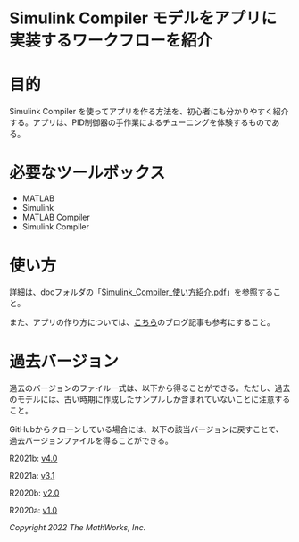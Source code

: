 # Simulink Compiler モデルをアプリに実装するワークフローを紹介
# 目的


Simulink Compiler を使ってアプリを作る方法を、初心者にも分かりやすく紹介する。アプリは、PID制御器の手作業によるチューニングを体験するものである。


# 必要なツールボックス

   -  MATLAB 
   -  Simulink 
   -  MATLAB Compiler 
   -  Simulink Compiler 

# 使い方


詳細は、docフォルダの「[Simulink_Compiler_使い方紹介.pdf](https://github.com/mathworks/PID_Tuning_App_for_Simulink_Compiler/blob/master/doc/Simulink_Compiler_%E4%BD%BF%E3%81%84%E6%96%B9%E7%B4%B9%E4%BB%8B.pdf)」を参照すること。




また、アプリの作り方については、[こちら](https://blogs.mathworks.com/japan-community/2020/05/14/app-designer-%e3%81%a7-simulink-%e3%83%a2%e3%83%87%e3%83%ab%e3%81%ae%e3%82%b7%e3%83%9f%e3%83%a5%e3%83%ac%e3%83%bc%e3%82%b7%e3%83%a7%e3%83%b3%e3%82%a2%e3%83%97%e3%83%aa%e3%82%92%e4%bd%9c%e3%82%8b/)のブログ記事も参考にすること。


# 過去バージョン


過去のバージョンのファイル一式は、以下から得ることができる。ただし、過去のモデルには、古い時期に作成したサンプルしか含まれていないことに注意すること。




GitHubからクローンしている場合には、以下の該当バージョンに戻すことで、過去バージョンファイルを得ることができる。


  


R2021b: [v4.0](https://github.com/mathworks/PID_Tuning_App_for_Simulink_Compiler/archive/v4.0.zip)




R2021a: [v3.1](https://github.com/mathworks/PID_Tuning_App_for_Simulink_Compiler/archive/v3.1.zip)




R2020b: [v2.0](https://github.com/mathworks/PID_Tuning_App_for_Simulink_Compiler/archive/v2.0.zip)




R2020a: [v1.0](https://github.com/mathworks/PID_Tuning_App_for_Simulink_Compiler/archive/v1.0.zip)


  


*Copyright 2022 The MathWorks, Inc.*


